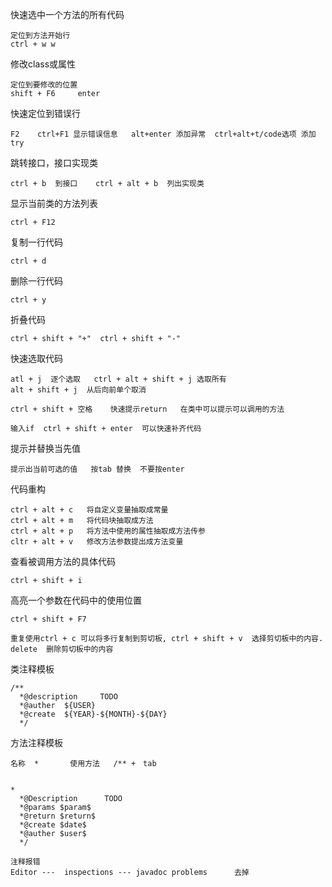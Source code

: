 快速选中一个方法的所有代码
```
定位到方法开始行
ctrl + w w
```
修改class或属性
```
定位到要修改的位置
shift + F6     enter
```
快速定位到错误行
```
F2    ctrl+F1 显示错误信息   alt+enter 添加异常  ctrl+alt+t/code选项 添加try
```

跳转接口，接口实现类
```
ctrl + b  到接口    ctrl + alt + b  列出实现类
```

显示当前类的方法列表
```
ctrl + F12
```

复制一行代码
```
ctrl + d     
```
删除一行代码
```text
ctrl + y
```
折叠代码
```text
ctrl + shift + "+"  ctrl + shift + "-"
```
快速选取代码
```text
atl + j  逐个选取   ctrl + alt + shift + j 选取所有  
alt + shift + j  从后向前单个取消
```

```text
ctrl + shift + 空格    快速提示return   在类中可以提示可以调用的方法
```

```text
输入if  ctrl + shift + enter  可以快速补齐代码
```

提示并替换当先值
```text
提示出当前可选的值   按tab 替换  不要按enter
```

代码重构
```text
ctrl + alt + c   将自定义变量抽取成常量
ctrl + alt + m   将代码块抽取成方法
ctrl + alt + p   将方法中使用的属性抽取成方法传参
cltr + alt + v   修改方法参数提出成方法变量
```

查看被调用方法的具体代码
```text
ctrl + shift + i
```

高亮一个参数在代码中的使用位置
```text
ctrl + shift + F7
```
```text
重复使用ctrl + c 可以将多行复制到剪切板, ctrl + shift + v  选择剪切板中的内容.   delete  删除剪切板中的内容
```




类注释模板

```
/**
  *@description		TODO      
  *@auther  ${USER}
  *@create  ${YEAR}-${MONTH}-${DAY}
  */ 
```

方法注释模板

```
名称  *       使用方法   /** +　tab


*
  *@Description      TODO
  *@params $param$
  *@return $return$
  *@create $date$
  *@auther $user$
  */ 
```

```
注释报错
Editor ---  inspections --- javadoc problems      去掉
```



